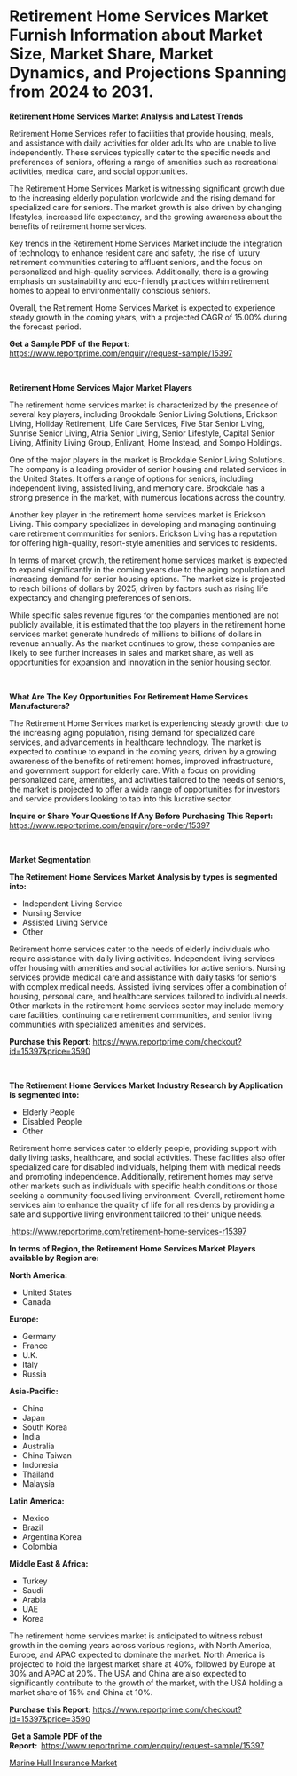 <p><h1>Retirement Home Services Market Furnish Information about Market Size, Market Share, Market Dynamics, and Projections Spanning from 2024 to 2031.</h1></p><p><strong>Retirement Home Services Market Analysis and Latest Trends</strong></p>
<p><p>Retirement Home Services refer to facilities that provide housing, meals, and assistance with daily activities for older adults who are unable to live independently. These services typically cater to the specific needs and preferences of seniors, offering a range of amenities such as recreational activities, medical care, and social opportunities.</p><p>The Retirement Home Services Market is witnessing significant growth due to the increasing elderly population worldwide and the rising demand for specialized care for seniors. The market growth is also driven by changing lifestyles, increased life expectancy, and the growing awareness about the benefits of retirement home services.</p><p>Key trends in the Retirement Home Services Market include the integration of technology to enhance resident care and safety, the rise of luxury retirement communities catering to affluent seniors, and the focus on personalized and high-quality services. Additionally, there is a growing emphasis on sustainability and eco-friendly practices within retirement homes to appeal to environmentally conscious seniors.</p><p>Overall, the Retirement Home Services Market is expected to experience steady growth in the coming years, with a projected CAGR of 15.00% during the forecast period.</p></p>
<p><strong>Get a Sample PDF of the Report:&nbsp;</strong> <a href="https://www.reportprime.com/enquiry/request-sample/15397">https://www.reportprime.com/enquiry/request-sample/15397</a></p>
<p>&nbsp;</p>
<p><strong>Retirement Home Services Major Market Players</strong></p>
<p><p>The retirement home services market is characterized by the presence of several key players, including Brookdale Senior Living Solutions, Erickson Living, Holiday Retirement, Life Care Services, Five Star Senior Living, Sunrise Senior Living, Atria Senior Living, Senior Lifestyle, Capital Senior Living, Affinity Living Group, Enlivant, Home Instead, and Sompo Holdings.</p><p>One of the major players in the market is Brookdale Senior Living Solutions. The company is a leading provider of senior housing and related services in the United States. It offers a range of options for seniors, including independent living, assisted living, and memory care. Brookdale has a strong presence in the market, with numerous locations across the country.</p><p>Another key player in the retirement home services market is Erickson Living. This company specializes in developing and managing continuing care retirement communities for seniors. Erickson Living has a reputation for offering high-quality, resort-style amenities and services to residents.</p><p>In terms of market growth, the retirement home services market is expected to expand significantly in the coming years due to the aging population and increasing demand for senior housing options. The market size is projected to reach billions of dollars by 2025, driven by factors such as rising life expectancy and changing preferences of seniors.</p><p>While specific sales revenue figures for the companies mentioned are not publicly available, it is estimated that the top players in the retirement home services market generate hundreds of millions to billions of dollars in revenue annually. As the market continues to grow, these companies are likely to see further increases in sales and market share, as well as opportunities for expansion and innovation in the senior housing sector.</p></p>
<p>&nbsp;</p>
<p><strong>What Are The Key Opportunities For Retirement Home Services Manufacturers?</strong></p>
<p><p>The Retirement Home Services market is experiencing steady growth due to the increasing aging population, rising demand for specialized care services, and advancements in healthcare technology. The market is expected to continue to expand in the coming years, driven by a growing awareness of the benefits of retirement homes, improved infrastructure, and government support for elderly care. With a focus on providing personalized care, amenities, and activities tailored to the needs of seniors, the market is projected to offer a wide range of opportunities for investors and service providers looking to tap into this lucrative sector.</p></p>
<p><strong>Inquire or Share Your Questions If Any Before Purchasing This Report:</strong> <a href="https://www.reportprime.com/enquiry/pre-order/15397">https://www.reportprime.com/enquiry/pre-order/15397</a></p>
<p>&nbsp;</p>
<p><strong>Market Segmentation</strong></p>
<p><strong>The Retirement Home Services Market Analysis by types is segmented into:</strong></p>
<p><ul><li>Independent Living Service</li><li>Nursing Service</li><li>Assisted Living Service</li><li>Other</li></ul></p>
<p><p>Retirement home services cater to the needs of elderly individuals who require assistance with daily living activities. Independent living services offer housing with amenities and social activities for active seniors. Nursing services provide medical care and assistance with daily tasks for seniors with complex medical needs. Assisted living services offer a combination of housing, personal care, and healthcare services tailored to individual needs. Other markets in the retirement home services sector may include memory care facilities, continuing care retirement communities, and senior living communities with specialized amenities and services.</p></p>
<p><strong>Purchase this Report:&nbsp;</strong><a href="https://www.reportprime.com/checkout?id=15397&price=3590">https://www.reportprime.com/checkout?id=15397&price=3590</a></p>
<p>&nbsp;</p>
<p><strong>The Retirement Home Services Market Industry Research by Application is segmented into:</strong></p>
<p><ul><li>Elderly People</li><li>Disabled People</li><li>Other</li></ul></p>
<p><p>Retirement home services cater to elderly people, providing support with daily living tasks, healthcare, and social activities. These facilities also offer specialized care for disabled individuals, helping them with medical needs and promoting independence. Additionally, retirement homes may serve other markets such as individuals with specific health conditions or those seeking a community-focused living environment. Overall, retirement home services aim to enhance the quality of life for all residents by providing a safe and supportive living environment tailored to their unique needs.</p></p>
<p><a href="https://www.reportprime.com/retirement-home-services-r15397">&nbsp;https://www.reportprime.com/retirement-home-services-r15397</a></p>
<p><strong>In terms of Region, the Retirement Home Services Market Players available by Region are:</strong></p>
<p>
    <p> <strong> North America: </strong>
        <ul>
            <li>United States</li>
            <li>Canada</li>
        </ul>
        </p> 
    <p> <strong> Europe: </strong>
        <ul>
            <li>Germany</li>
            <li>France</li>
            <li>U.K.</li>
            <li>Italy</li>
            <li>Russia</li>
        </ul>
        </p> 
    <p> <strong> Asia-Pacific: </strong>
        <ul>
            <li>China</li>
            <li>Japan</li>
            <li>South Korea</li>
            <li>India</li>
            <li>Australia</li>
            <li>China Taiwan</li>
            <li>Indonesia</li>
            <li>Thailand</li>
            <li>Malaysia</li>
        </ul>
        </p> 
    <p> <strong> Latin America: </strong>
        <ul>
            <li>Mexico</li>
            <li>Brazil</li>
            <li>Argentina Korea</li>
            <li>Colombia</li>
        </ul>
        </p> 
    <p> <strong> Middle East & Africa: </strong>
        <ul>
            <li>Turkey</li>
            <li>Saudi</li>
            <li>Arabia</li>
            <li>UAE</li>
            <li>Korea</li>
        </ul>
    </p>
    </p>
<p><p>The retirement home services market is anticipated to witness robust growth in the coming years across various regions, with North America, Europe, and APAC expected to dominate the market. North America is projected to hold the largest market share at 40%, followed by Europe at 30% and APAC at 20%. The USA and China are also expected to significantly contribute to the growth of the market, with the USA holding a market share of 15% and China at 10%.</p></p>
<p><strong>Purchase this Report: </strong><a href="https://www.reportprime.com/checkout?id=15397&price=3590">https://www.reportprime.com/checkout?id=15397&price=3590</a></p>
<p>&nbsp;<strong>Get a Sample PDF of the Report:&nbsp;&nbsp;</strong><a href="https://www.reportprime.com/enquiry/request-sample/15397">https://www.reportprime.com/enquiry/request-sample/15397</a></p>
<p><strong></strong></p>
<p><p><a href="https://github.com/qndifksd5/Market-Research-Report-List-1/blob/main/marine-hull-insurance-market.md">Marine Hull Insurance Market</a></p></p>